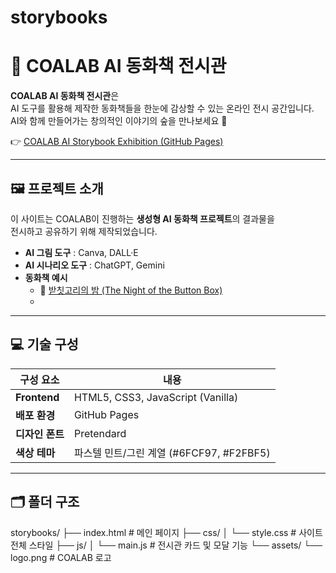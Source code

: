 # storybooks
# 🌙 COALAB AI 동화책 전시관

**COALAB AI 동화책 전시관**은  
AI 도구를 활용해 제작한 동화책들을 한눈에 감상할 수 있는 온라인 전시 공간입니다.  
AI와 함께 만들어가는 창의적인 이야기의 숲을 만나보세요 🌿  

👉 [COALAB AI Storybook Exhibition (GitHub Pages)](https://coalab.github.io/storybooks)

---

## 🖼️ 프로젝트 소개

이 사이트는 COALAB이 진행하는 **생성형 AI 동화책 프로젝트**의 결과물을  
전시하고 공유하기 위해 제작되었습니다.  

- **AI 그림 도구** : Canva, DALL·E  
- **AI 시나리오 도구** : ChatGPT, Gemini  
- **동화책 예시**  
  - 📘 [받칫고리의 밤 (The Night of the Button Box)](https://buttonbox.my.canva.site/)  
  - 

---

## 💻 기술 구성

| 구성 요소 | 내용 |
|------------|------|
| **Frontend** | HTML5, CSS3, JavaScript (Vanilla) |
| **배포 환경** | GitHub Pages |
| **디자인 폰트** | Pretendard |
| **색상 테마** | 파스텔 민트/그린 계열 (#6FCF97, #F2FBF5) |

---

## 🗂️ 폴더 구조


storybooks/
├── index.html # 메인 페이지
├── css/
│ └── style.css # 사이트 전체 스타일
├── js/
│ └── main.js # 전시관 카드 및 모달 기능
└── assets/
└── logo.png # COALAB 로고

